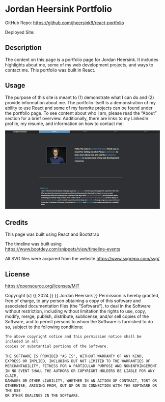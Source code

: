 # Jordan Heersink Portfolio 

GitHub Repo: https://github.com/jheersink8/react-portfolio

Deployed Site: 

## Description

The content on this page is a portfolio page for Jordan Heersink. It includes highlights about me, some of my web development projects, and ways to contact me. This portfolio was built in React. 


## Usage

The purpose of this site is meant to (1) demonstrate what I can do and (2) provide information about me. The portfolio itself is a demonstration of my ability to use React and some of my favorite projects can be found under the portfolio page. To see content about who I am, please read the “About” section for a brief overview. Additionally, there are links to my LinkedIn profile, my resume, and information on how to contact me. 

![A screenshot of the About Me screen. This is the first page users see when visiting the site.](./src/assets/screenshot.png)


## Credits

This page was built using React and Bootstrap 

The timeline was built using https://www.bootdey.com/snippets/view/timeline-events

All SVG files were acquired from the website https://www.svgrepo.com/svg/ 


## License
https://opensource.org/licenses/MIT 

  Copyright (c) {{ 2024 }} {{ Jordan Heersink }}
    Permission is hereby granted, free of charge, to any person obtaining a copy
    of this software and associated documentation files (the "Software"), to deal
    in the Software without restriction, including without limitation the rights
    to use, copy, modify, merge, publish, distribute, sublicense, and/or sell
    copies of the Software, and to permit persons to whom the Software is
    furnished to do so, subject to the following conditions:
    
    The above copyright notice and this permission notice shall be included in all
    copies or substantial portions of the Software.
    
    THE SOFTWARE IS PROVIDED "AS IS", WITHOUT WARRANTY OF ANY KIND,
    EXPRESS OR IMPLIED, INCLUDING BUT NOT LIMITED TO THE WARRANTIES OF
    MERCHANTABILITY, FITNESS FOR A PARTICULAR PURPOSE AND NONINFRINGEMENT.
    IN NO EVENT SHALL THE AUTHORS OR COPYRIGHT HOLDERS BE LIABLE FOR ANY CLAIM,
    DAMAGES OR OTHER LIABILITY, WHETHER IN AN ACTION OF CONTRACT, TORT OR
    OTHERWISE, ARISING FROM, OUT OF OR IN CONNECTION WITH THE SOFTWARE OR THE USE
    OR OTHER DEALINGS IN THE SOFTWARE.